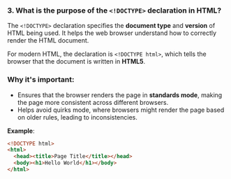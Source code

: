 ### **3. What is the purpose of the `<!DOCTYPE>` declaration in HTML?**

The `<!DOCTYPE>` declaration specifies the **document type** and **version** of HTML being used. It helps the web browser understand how to correctly render the HTML document. 

For modern HTML, the declaration is `<!DOCTYPE html>`, which tells the browser that the document is written in **HTML5**.

### **Why it's important:**
- Ensures that the browser renders the page in **standards mode**, making the page more consistent across different browsers.
- Helps avoid quirks mode, where browsers might render the page based on older rules, leading to inconsistencies.

**Example**:
```html
<!DOCTYPE html>
<html>
  <head><title>Page Title</title></head>
  <body><h1>Hello World</h1></body>
</html>
```


